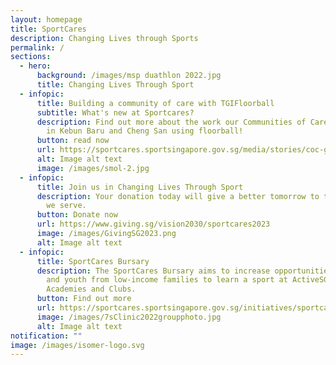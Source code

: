 ```yaml
---
layout: homepage
title: SportCares
description: Changing Lives through Sports
permalink: /
sections:
  - hero:
      background: /images/msp duathlon 2022.jpg
      title: Changing Lives Through Sport
  - infopic:
      title: Building a community of care with TGIFloorball
      subtitle: What's new at Sportcares?
      description: Find out more about the work our Communities of Care Grantee does
        in Kebun Baru and Cheng San using floorball!
      button: read now
      url: https://sportcares.sportsingapore.gov.sg/media/stories/coc-grant-tgifloorball/
      alt: Image alt text
      image: /images/smol-2.jpg
  - infopic:
      title: Join us in Changing Lives Through Sport
      description: Your donation today will give a better tomorrow to the communities
        we serve.
      button: Donate now
      url: https://www.giving.sg/vision2030/sportcares2023
      image: /images/GivingSG2023.png
      alt: Image alt text
  - infopic:
      title: SportCares Bursary
      description: The SportCares Bursary aims to increase opportunities for children
        and youth from low-income families to learn a sport at ActiveSG
        Academies and Clubs.
      button: Find out more
      url: https://sportcares.sportsingapore.gov.sg/initiatives/sportcaresbursary
      image: /images/7sClinic2022groupphoto.jpg
      alt: Image alt text
notification: ""
image: /images/isomer-logo.svg
---
```

